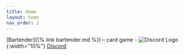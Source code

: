 ```yaml
---
title: Home
layout: home
nav_order: 1
---
```


[Bartender]({% link bartender.md %}) – card game - ![Discord Logo](https://assets-global.website-files.com/6257adef93867e50d84d30e2/636e0a69f118df70ad7828d4_icon_clyde_blurple_RGB.svg){:width="10%"} [Discord](https://discord.gg/hfDj2JdH)

